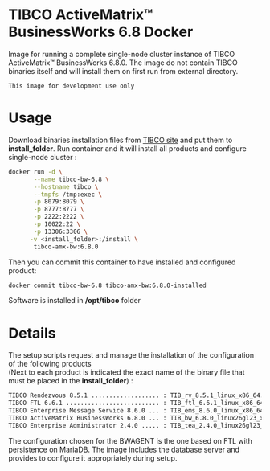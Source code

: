 # TIBCO ActiveMatrix™ BusinessWorks 6.8 Docker

Image for running a complete single-node cluster instance of TIBCO ActiveMatrix™ BusinessWorks 6.8.0. The image do not contain TIBCO binaries itself and will install them on first run from external directory.

``This image for development use only``

# Usage
Download binaries installation files from [TIBCO site](https://edelivery.tibco.com/) and put them to **install_folder**.
Run container and it will install all products and configure single-node cluster :

```sh
docker run -d \
       --name tibco-bw-6.8 \
       --hostname tibco \
       --tmpfs /tmp:exec \
       -p 8079:8079 \
       -p 8777:8777 \
       -p 2222:2222 \
       -p 10022:22 \
       -p 13306:3306 \
      -v <install_folder>:/install \
       tibco-amx-bw:6.8.0
```
Then you can commit this container to have installed and configured product:
```sh
docker commit tibco-bw-6.8 tibco-amx-bw:6.8.0-installed
```
Software is installed in **/opt/tibco** folder

# Details
The setup scripts request and manage the installation of the configuration of the following products <br />
(Next to each product is indicated the exact name of the binary file that must be placed in the **install_folder**) :
```sh
TIBCO Rendezvous 8.5.1 ................... : TIB_rv_8.5.1_linux_x86_64.rpm
TIBCO FTL 6.6.1 .......................... : TIB_ftl_6.6.1_linux_x86_64.zip
TIBCO Enterprise Message Service 8.6.0 ... : TIB_ems_8.6.0_linux_x86_64.zip
TIBCO ActiveMatrix BusinessWorks 6.8.0 ... : TIB_bw_6.8.0_linux26gl23_x86_64.zip
TIBCO Enterprise Administrator 2.4.0 ..... : TIB_tea_2.4.0_linux26gl23_x86_64.zip
```
The configuration chosen for the BWAGENT is the one based on FTL with persistence on MariaDB. The image includes the database server and provides to configure it appropriately during setup.

